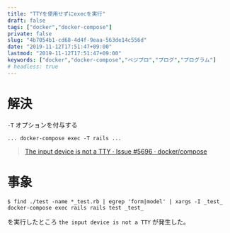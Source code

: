 ```yaml
---
title: "TTYを使用せずにexecを実行"
draft: false
tags: ["docker","docker-compose"]
private: false
slug: "4b7054b1-cd68-4d4f-9eaa-563de14c556d"
date: "2019-11-12T17:51:47+09:00"
lastmod: "2019-11-12T17:51:47+09:00"
keywords: ["docker","docker-compose","ベジプロ","プログ","プログラム"]
# headless: true
---
```


# 解決
`-T` オプションを付与する

```:e.g.
... docker-compose exec -T rails ...
```

> [The input device is not a TTY · Issue #5696 · docker/compose](https://github.com/docker/compose/issues/5696#issuecomment-425126228)

# 事象
```
$ find ./test -name *_test.rb | egrep 'form|model' | xargs -I _test_ docker-compose exec rails rails test _test_
```
を実行したところ `the input device is not a TTY` が発生した。
